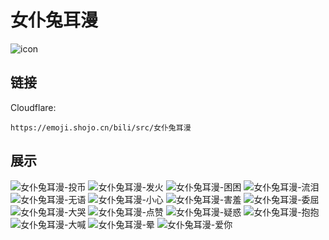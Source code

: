 # 女仆兔耳漫
![icon](https://emoji.shojo.cn/bili/src/女仆兔耳漫/icon.png)
## 链接
Cloudflare:
```
https://emoji.shojo.cn/bili/src/女仆兔耳漫
```
## 展示
![女仆兔耳漫-投币](https://emoji.shojo.cn/bili/src/女仆兔耳漫/女仆兔耳漫-投币.png)
![女仆兔耳漫-发火](https://emoji.shojo.cn/bili/src/女仆兔耳漫/女仆兔耳漫-发火.png)
![女仆兔耳漫-困困](https://emoji.shojo.cn/bili/src/女仆兔耳漫/女仆兔耳漫-困困.png)
![女仆兔耳漫-流泪](https://emoji.shojo.cn/bili/src/女仆兔耳漫/女仆兔耳漫-流泪.png)
![女仆兔耳漫-无语](https://emoji.shojo.cn/bili/src/女仆兔耳漫/女仆兔耳漫-无语.png)
![女仆兔耳漫-小心](https://emoji.shojo.cn/bili/src/女仆兔耳漫/女仆兔耳漫-小心.png)
![女仆兔耳漫-害羞](https://emoji.shojo.cn/bili/src/女仆兔耳漫/女仆兔耳漫-害羞.png)
![女仆兔耳漫-委屈](https://emoji.shojo.cn/bili/src/女仆兔耳漫/女仆兔耳漫-委屈.png)
![女仆兔耳漫-大哭](https://emoji.shojo.cn/bili/src/女仆兔耳漫/女仆兔耳漫-大哭.png)
![女仆兔耳漫-点赞](https://emoji.shojo.cn/bili/src/女仆兔耳漫/女仆兔耳漫-点赞.png)
![女仆兔耳漫-疑惑](https://emoji.shojo.cn/bili/src/女仆兔耳漫/女仆兔耳漫-疑惑.png)
![女仆兔耳漫-抱抱](https://emoji.shojo.cn/bili/src/女仆兔耳漫/女仆兔耳漫-抱抱.png)
![女仆兔耳漫-大喊](https://emoji.shojo.cn/bili/src/女仆兔耳漫/女仆兔耳漫-大喊.png)
![女仆兔耳漫-晕](https://emoji.shojo.cn/bili/src/女仆兔耳漫/女仆兔耳漫-晕.png)
![女仆兔耳漫-爱你](https://emoji.shojo.cn/bili/src/女仆兔耳漫/女仆兔耳漫-爱你.png)
